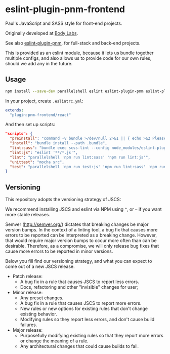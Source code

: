 eslint-plugin-pnm-frontend
==========================

Paul's JavaScript and SASS style for front-end projects.

Originally developed at [Body Labs][].

See also [eslint-plugin-pnm][], for full-stack and back-end projects.

This is provided as an eslint module, because it lets us bundle together
multiple configs, and also allows us to provide code for our own rules,
should we add any in the future.

[Body Labs]: https://github.com/bodylabs/eslint-plugin-bodylabs
[eslint-plugin-pnm]: https://github.com/paulmelnikow/eslint-plugin-pnm


Usage
-----

```sh
npm install --save-dev parallelshell eslint eslint-plugin-pnm eslint-plugin-pnm-frontend eslint-plugin-react babel-eslint
```

In your project, create `.eslintrc.yml`:

```yml
extends:
  "plugin:pnm-frontend/react"
```

And then set up scripts:

```json
"scripts": {
  "preinstall": "command -v bundle >/dev/null 2>&1 || { echo >&2 Please sudo gem install bundler. Aborting.; exit 1; }",
  "install": "bundle install --path .bundle",
  "lint:sass": "bundle exec scss-lint --config node_modules/eslint-plugin-pnm-frontend/scss-lint/scss-lint.yml src",
  "lint:js": "eslint '**/*.js'",
  "lint": "parallelshell 'npm run lint:sass' 'npm run lint:js'",
  "unittest": "mocha src",
  "test": "parallelshell 'npm run test:js' 'npm run lint:sass' 'npm run lint:js'"
}
```


Versioning
----------

This repository adopts the versioning strategy of JSCS:

We recommend installing JSCS and eslint via NPM using `^`, or `~` if you want more stable releases.

Semver (http://semver.org/) dictates that breaking changes be major version bumps. In the context of a linting tool, a bug fix that causes more errors to be reported can be interpreted as a breaking change. However, that would require major version bumps to occur more often than can be desirable. Therefore, as a compromise, we will only release bug fixes that cause more errors to be reported in minor versions.

Below you fill find our versioning strategy, and what you can expect to come out of a new JSCS release.

 * Patch release:
   * A bug fix in a rule that causes JSCS to report less errors.
   * Docs, refactoring and other "invisible" changes for user;
 * Minor release:
   * Any preset changes.
   * A bug fix in a rule that causes JSCS to report more errors.
   * New rules or new options for existing rules that don't change existing behavior.
   * Modifying rules so they report less errors, and don't cause build failures.
 * Major release:
   * Purposefully modifying existing rules so that they report more errors or change the meaning of a rule.
   * Any architectural changes that could cause builds to fail.
